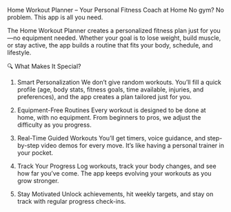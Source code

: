 
Home Workout Planner – Your Personal Fitness Coach at Home
No gym? No problem. This app is all you need.

The Home Workout Planner creates a personalized fitness plan just for you—no equipment needed. Whether your goal is to lose weight, build muscle, or stay active, the app builds a routine that fits your body, schedule, and lifestyle.

🔍 What Makes It Special?
1. Smart Personalization
We don’t give random workouts. You’ll fill a quick profile (age, body stats, fitness goals, time available, injuries, and preferences), and the app creates a plan tailored just for you.

2. Equipment-Free Routines
Every workout is designed to be done at home, with no equipment. From beginners to pros, we adjust the difficulty as you progress.

3. Real-Time Guided Workouts
You’ll get timers, voice guidance, and step-by-step video demos for every move. It’s like having a personal trainer in your pocket.

4. Track Your Progress
Log workouts, track your body changes, and see how far you’ve come. The app keeps evolving your workouts as you grow stronger.

5. Stay Motivated
Unlock achievements, hit weekly targets, and stay on track with regular progress check-ins.
